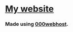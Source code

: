 # [My website](https://demongamer3001.000webhostapp.com/)

### Made using [000webhost](https://www.000webhost.com).